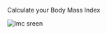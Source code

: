 Calculate your Body Mass Index

![Imc sreen](https://user-images.githubusercontent.com/98732409/207044397-e9d0cfed-be1b-4424-bb5c-c150750c167a.PNG)

